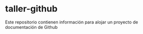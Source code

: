 # taller-github
Este repositorio contienen información para alojar un proyecto de documentación de Github
